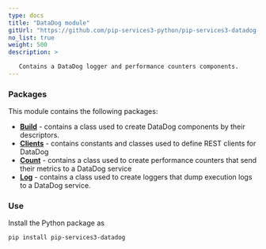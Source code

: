 ```yaml
---
type: docs
title: "DataDog module"
gitUrl: "https://github.com/pip-services3-python/pip-services3-datadog-python"
no_list: true
weight: 500
description: > 

   Contains a DataDog logger and performance counters components.
---
```



### Packages

This module contains the following packages:

- [**Build**](build) - contains a class used to create DataDog components by their descriptors.
- [**Clients**](clients) - contains constants and classes used to define REST clients for DataDog
- [**Count**](count) - contains a class used to create performance counters that send their metrics to a DataDog service
- [**Log**](log) - contains a class used to create loggers that dump execution logs to a DataDog service.


### Use

Install the Python package as
```bash
pip install pip-services3-datadog
```

